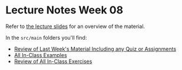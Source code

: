 
# Lecture Notes Week 08

Refer to [the lecture slides](./lecture-slides.pdf) for an overview of the material.

In the `src/main` folders you'll find:
* [Review of Last Week's Material Including any Quiz or Assignments](./src/main/edu/dmacc/dsmcode/coma510/review)
* [All In-Class Examples](./src/main/edu/dmacc/dsmcode/coma510/examples)
* [Review of All In-Class Exercises](./src/main/edu/dmacc/dsmcode/coma510/exercises)
